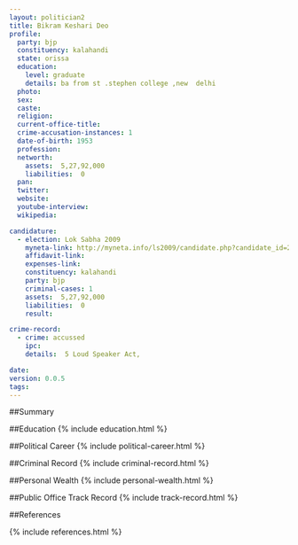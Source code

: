```yaml
---
layout: politician2
title: Bikram Keshari Deo
profile: 
  party: bjp
  constituency: kalahandi
  state: orissa
  education: 
    level: graduate
    details: ba from st .stephen college ,new  delhi
  photo: 
  sex: 
  caste: 
  religion: 
  current-office-title: 
  crime-accusation-instances: 1
  date-of-birth: 1953
  profession: 
  networth: 
    assets:  5,27,92,000
    liabilities:  0
  pan: 
  twitter: 
  website: 
  youtube-interview: 
  wikipedia: 

candidature: 
  - election: Lok Sabha 2009
    myneta-link: http://myneta.info/ls2009/candidate.php?candidate_id=297
    affidavit-link: 
    expenses-link: 
    constituency: kalahandi 
    party: bjp
    criminal-cases: 1
    assets:  5,27,92,000
    liabilities:  0
    result:  

crime-record: 
  - crime: accussed
    ipc: 
    details:  5 Loud Speaker Act,  

date: 
version: 0.0.5
tags: 
---
```

##Summary


##Education
{% include education.html %}


##Political Career
{% include political-career.html %}


##Criminal Record
{% include criminal-record.html %}


##Personal Wealth
{% include personal-wealth.html %}


##Public Office Track Record
{% include track-record.html %}


##References


{% include references.html %}